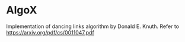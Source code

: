 # AlgoX
Implementation of dancing links algorithm by Donald E. Knuth. Refer to https://arxiv.org/pdf/cs/0011047.pdf
